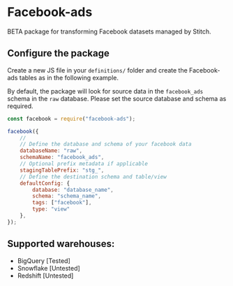 # Facebook-ads

BETA package for transforming Facebook datasets managed by Stitch.


## Configure the package

Create a new JS file in your `definitions/` folder and create the Facebook-ads tables as in the following example.

By default, the package will look for source data in the `facebook_ads` schema in the `raw` database. Please set the source database and schema as required.

```js
const facebook = require("facebook-ads");

facebook({
    //
    // Define the database and schema of your facebook data
    databaseName: "raw",
    schemaName: "facebook_ads",
    // Optional prefix metadata if applicable
    stagingTablePrefix: "stg_",
    // Define the destination schema and table/view
    defaultConfig: {  
        database: "database_name",
        schema: "schema_name",
        tags: ["facebook"],
        type: "view"
    },
});

```

## Supported warehouses:
 - BigQuery [Tested]
 - Snowflake [Untested]
 - Redshift [Untested]
